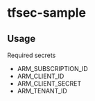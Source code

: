 # tfsec-sample

## Usage

Required secrets

- ARM_SUBSCRIPTION_ID
- ARM_CLIENT_ID
- ARM_CLIENT_SECRET
- ARM_TENANT_ID
